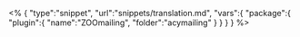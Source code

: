<% {
	"type":"snippet", "url":"snippets/translation.md", "vars":{
		"package":{
			"plugin":{
				"name":"ZOOmailing",
				"folder":"acymailing"
			}
		}
	}
} %>